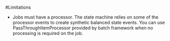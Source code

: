 #Limitations

* Jobs must have a processor. The state machine relies on
some of the processor events to create synthetic balanced state events. You can use
PassThroughItemProcessor provided by batch framework when no processing is required on the job.
 